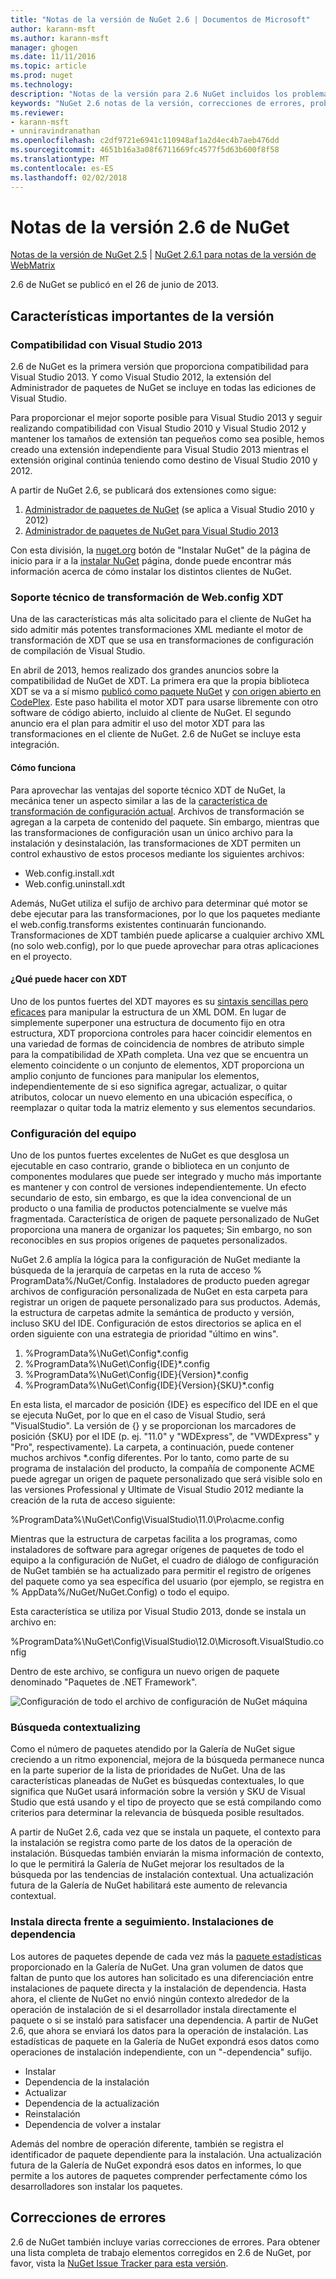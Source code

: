 ```yaml
---
title: "Notas de la versión de NuGet 2.6 | Documentos de Microsoft"
author: karann-msft
ms.author: karann-msft
manager: ghogen
ms.date: 11/11/2016
ms.topic: article
ms.prod: nuget
ms.technology: 
description: "Notas de la versión para 2.6 NuGet incluidos los problemas conocidos, correcciones de errores, las funciones agregadas y dcr."
keywords: "NuGet 2.6 notas de la versión, correcciones de errores, problemas, conocidos agregan características, DCR"
ms.reviewer:
- karann-msft
- unniravindranathan
ms.openlocfilehash: c2df9721e6941c110948af1a2d4ec4b7aeb476dd
ms.sourcegitcommit: 4651b16a3a08f6711669fc4577f5d63b600f8f58
ms.translationtype: MT
ms.contentlocale: es-ES
ms.lasthandoff: 02/02/2018
---
```

# <a name="nuget-26-release-notes"></a>Notas de la versión 2.6 de NuGet

[Notas de la versión de NuGet 2.5](../release-notes/nuget-2.5.md) | [NuGet 2.6.1 para notas de la versión de WebMatrix](../release-notes/nuget-2.6.1-for-webmatrix.md)

2.6 de NuGet se publicó en el 26 de junio de 2013.

## <a name="notable-features-in-the-release"></a>Características importantes de la versión

### <a name="support-for-visual-studio-2013"></a>Compatibilidad con Visual Studio 2013

2.6 de NuGet es la primera versión que proporciona compatibilidad para Visual Studio 2013. Y como Visual Studio 2012, la extensión del Administrador de paquetes de NuGet se incluye en todas las ediciones de Visual Studio.

Para proporcionar el mejor soporte posible para Visual Studio 2013 y seguir realizando compatibilidad con Visual Studio 2010 y Visual Studio 2012 y mantener los tamaños de extensión tan pequeños como sea posible, hemos creado una extensión independiente para Visual Studio 2013 mientras el extensión original continúa teniendo como destino de Visual Studio 2010 y 2012.

A partir de NuGet 2.6, se publicará dos extensiones como sigue:

1. [Administrador de paquetes de NuGet](https://marketplace.visualstudio.com/items?itemName=NuGetTeam.NuGetPackageManager) (se aplica a Visual Studio 2010 y 2012)
1. [Administrador de paquetes de NuGet para Visual Studio 2013](https://marketplace.visualstudio.com/items?itemName=NuGetTeam.NuGetPackageManagerforVisualStudio2013)

Con esta división, la [nuget.org](https://nuget.org) botón de "Instalar NuGet" de la página de inicio para ir a la [instalar NuGet](../install-nuget-client-tools.md) página, donde puede encontrar más información acerca de cómo instalar los distintos clientes de NuGet.

<a name="xdt"></a>

### <a name="xdt-webconfig-transformation-support"></a>Soporte técnico de transformación de Web.config XDT

Una de las características más alta solicitado para el cliente de NuGet ha sido admitir más potentes transformaciones XML mediante el motor de transformación de XDT que se usa en transformaciones de configuración de compilación de Visual Studio.

En abril de 2013, hemos realizado dos grandes anuncios sobre la compatibilidad de NuGet de XDT. La primera era que la propia biblioteca XDT se va a sí mismo [publicó como paquete NuGet](https://nuget.org/packages/Microsoft.Web.Xdt) y [con origen abierto en CodePlex](http://xdt.codeplex.com/). Este paso habilita el motor XDT para usarse libremente con otro software de código abierto, incluido al cliente de NuGet. El segundo anuncio era el plan para admitir el uso del motor XDT para las transformaciones en el cliente de NuGet. 2.6 de NuGet se incluye esta integración.

#### <a name="how-it-works"></a>Cómo funciona

Para aprovechar las ventajas del soporte técnico XDT de NuGet, la mecánica tener un aspecto similar a las de la [característica de transformación de configuración actual](../create-packages/source-and-config-file-transformations.md).
Archivos de transformación se agregan a la carpeta de contenido del paquete. Sin embargo, mientras que las transformaciones de configuración usan un único archivo para la instalación y desinstalación, las transformaciones de XDT permiten un control exhaustivo de estos procesos mediante los siguientes archivos:

- Web.config.install.xdt
- Web.config.uninstall.xdt

Además, NuGet utiliza el sufijo de archivo para determinar qué motor se debe ejecutar para las transformaciones, por lo que los paquetes mediante el web.config.transforms existentes continuarán funcionando. Transformaciones de XDT también puede aplicarse a cualquier archivo XML (no solo web.config), por lo que puede aprovechar para otras aplicaciones en el proyecto.

#### <a name="what-you-can-do-with-xdt"></a>¿Qué puede hacer con XDT

Uno de los puntos fuertes del XDT mayores es su [sintaxis sencillas pero eficaces](http://msdn.microsoft.com/library/dd465326.aspx) para manipular la estructura de un XML DOM. En lugar de simplemente superponer una estructura de documento fijo en otra estructura, XDT proporciona controles para hacer coincidir elementos en una variedad de formas de coincidencia de nombres de atributo simple para la compatibilidad de XPath completa. Una vez que se encuentra un elemento coincidente o un conjunto de elementos, XDT proporciona un amplio conjunto de funciones para manipular los elementos, independientemente de si eso significa agregar, actualizar, o quitar atributos, colocar un nuevo elemento en una ubicación específica, o reemplazar o quitar toda la matriz elemento y sus elementos secundarios.

### <a name="machine-wide-configuration"></a>Configuración del equipo

Uno de los puntos fuertes excelentes de NuGet es que desglosa un ejecutable en caso contrario, grande o biblioteca en un conjunto de componentes modulares que puede ser integrado y mucho más importante es mantener y con control de versiones independientemente. Un efecto secundario de esto, sin embargo, es que la idea convencional de un producto o una familia de productos potencialmente se vuelve más fragmentada.
Característica de origen de paquete personalizado de NuGet proporciona una manera de organizar los paquetes; Sin embargo, no son reconocibles en sus propios orígenes de paquetes personalizados.

NuGet 2.6 amplía la lógica para la configuración de NuGet mediante la búsqueda de la jerarquía de carpetas en la ruta de acceso % ProgramData%/NuGet/Config. Instaladores de producto pueden agregar archivos de configuración personalizada de NuGet en esta carpeta para registrar un origen de paquete personalizado para sus productos. Además, la estructura de carpetas admite la semántica de producto y versión, incluso SKU del IDE. Configuración de estos directorios se aplica en el orden siguiente con una estrategia de prioridad "último en wins".

1. %ProgramData%\NuGet\Config\*.config
2. %ProgramData%\NuGet\Config\{IDE}\*.config
3. %ProgramData%\NuGet\Config\{IDE}\{Version}\*.config
4. %ProgramData%\NuGet\Config\{IDE}\{Version}\{SKU}\*.config

En esta lista, el marcador de posición {IDE} es específico del IDE en el que se ejecuta NuGet, por lo que en el caso de Visual Studio, será "VisualStudio". La versión de {} y se proporcionan los marcadores de posición {SKU} por el IDE (p. ej. "11.0" y "WDExpress", de "VWDExpress" y "Pro", respectivamente). La carpeta, a continuación, puede contener muchos archivos *.config diferentes.
Por lo tanto, como parte de su programa de instalación del producto, la compañía de componente ACME puede agregar un origen de paquete personalizado que será visible solo en las versiones Professional y Ultimate de Visual Studio 2012 mediante la creación de la ruta de acceso siguiente:

%ProgramData%\NuGet\Config\VisualStudio\11.0\Pro\acme.config

Mientras que la estructura de carpetas facilita a los programas, como instaladores de software para agregar orígenes de paquetes de todo el equipo a la configuración de NuGet, el cuadro de diálogo de configuración de NuGet también se ha actualizado para permitir el registro de orígenes del paquete como ya sea específica del usuario (por ejemplo, se registra en % AppData%/NuGet/NuGet.Config) o todo el equipo.

Esta característica se utiliza por Visual Studio 2013, donde se instala un archivo en:

%ProgramData%\NuGet\Config\VisualStudio\12.0\Microsoft.VisualStudio.config

Dentro de este archivo, se configura un nuevo origen de paquete denominado "Paquetes de .NET Framework".

![Configuración de todo el archivo de configuración de NuGet máquina](./media/NuGet-Config-File-Machine-Wide.png)

### <a name="contextualizing-search"></a>Búsqueda contextualizing

Como el número de paquetes atendido por la Galería de NuGet sigue creciendo a un ritmo exponencial, mejora de la búsqueda permanece nunca en la parte superior de la lista de prioridades de NuGet. Una de las características planeadas de NuGet es búsquedas contextuales, lo que significa que NuGet usará información sobre la versión y SKU de Visual Studio que está usando y el tipo de proyecto que se está compilando como criterios para determinar la relevancia de búsqueda posible resultados.

A partir de NuGet 2.6, cada vez que se instala un paquete, el contexto para la instalación se registra como parte de los datos de la operación de instalación.  Búsquedas también enviarán la misma información de contexto, lo que le permitirá la Galería de NuGet mejorar los resultados de la búsqueda por las tendencias de instalación contextual.  Una actualización futura de la Galería de NuGet habilitará este aumento de relevancia contextual.

### <a name="tracking-direct-installs-vs-dependency-installs"></a>Instala directa frente a seguimiento. Instalaciones de dependencia

Los autores de paquetes depende de cada vez más la [paquete estadísticas](http://blog.nuget.org/20130226/Introducing-Package-Statistics.html) proporcionado en la Galería de NuGet.  Una gran volumen de datos que faltan de punto que los autores han solicitado es una diferenciación entre instalaciones de paquete directa y la instalación de dependencia.  Hasta ahora, el cliente de NuGet no envió ningún contexto alrededor de la operación de instalación de si el desarrollador instala directamente el paquete o si se instaló para satisfacer una dependencia.
A partir de NuGet 2.6, que ahora se enviará los datos para la operación de instalación.  Las estadísticas de paquete en la Galería de NuGet expondrá esos datos como operaciones de instalación independiente, con un "-dependencia" sufijo.

* Instalar
* Dependencia de la instalación
* Actualizar
* Dependencia de la actualización
* Reinstalación
* Dependencia de volver a instalar

Además del nombre de operación diferente, también se registra el identificador de paquete dependiente para la instalación.  Una actualización futura de la Galería de NuGet expondrá esos datos en informes, lo que permite a los autores de paquetes comprender perfectamente cómo los desarrolladores son instalar los paquetes.

## <a name="bug-fixes"></a>Correcciones de errores

2.6 de NuGet también incluye varias correcciones de errores. Para obtener una lista completa de trabajo elementos corregidos en 2.6 de NuGet, por favor, vista la [NuGet Issue Tracker para esta versión](https://nuget.codeplex.com/workitem/list/advanced?keyword=&status=Closed&type=All&priority=All&release=NuGet%202.6&assignedTo=All&component=All&sortField=LastUpdatedDate&sortDirection=Descending&page=0&reasonClosed=All).
